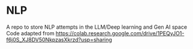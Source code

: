 # NLP
A repo to store NLP attempts in the LLM/Deep learning and Gen AI space
Code adapted from https://colab.research.google.com/drive/1PEQyJO1-f6j0S_XJ8DV50NkpzasXkrzd?usp=sharing
